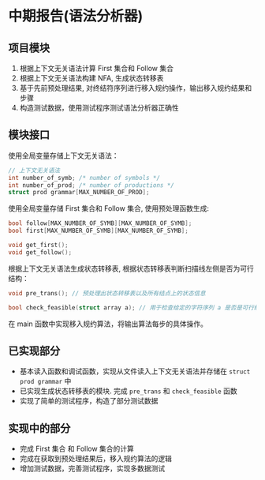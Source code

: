 # 中期报告(语法分析器)

## 项目模块

1. 根据上下文无关语法计算 First 集合和 Follow 集合
2. 根据上下文无关语法构建 NFA, 生成状态转移表
3. 基于先前预处理结果, 对终结符序列进行移入规约操作，输出移入规约结果和步骤
4. 构造测试数据，使用测试程序测试语法分析器正确性

## 模块接口

使用全局变量存储上下文无关语法：

```c
// 上下文无关语法
int number_of_symb; /* number of symbols */
int number_of_prod; /* number of productions */
struct prod grammar[MAX_NUMBER_OF_PROD];
```



使用全局变量存储 First 集合和 Follow 集合, 使用预处理函数生成:

```C
bool follow[MAX_NUMBER_OF_SYMB][MAX_NUMBER_OF_SYMB];
bool first[MAX_NUMBER_OF_SYMB][MAX_NUMBER_OF_SYMB];

void get_first(); 
void get_follow();
```



根据上下文无关语法生成状态转移表, 根据状态转移表判断扫描线左侧是否为可行结构：

```C
void pre_trans(); // 预处理出状态转移表以及所有结点上的状态信息

bool check_feasible(struct array a); // 用于检查给定的字符序列 a 是否是可行结构，会用到状态转移表
```



在 main 函数中实现移入规约算法，将输出算法每步的具体操作。

## 已实现部分

- 基本读入函数和调试函数，实现从文件读入上下文无关语法并存储在 `struct prod grammar` 中
- 已实现生成状态转移表的模块. 完成 `pre_trans` 和 `check_feasible` 函数
- 实现了简单的测试程序，构造了部分测试数据

## 实现中的部分

- 完成 First 集合 和 Follow 集合的计算
- 完成在获取到预处理结果后，移入规约算法的逻辑
- 增加测试数据，完善测试程序，实现多数据测试